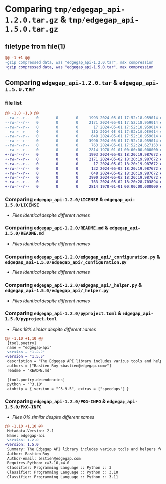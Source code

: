 # Comparing `tmp/edgegap_api-1.2.0.tar.gz` & `tmp/edgegap_api-1.5.0.tar.gz`

## filetype from file(1)

```diff
@@ -1 +1 @@
-gzip compressed data, was "edgegap_api-1.2.0.tar", max compression
+gzip compressed data, was "edgegap_api-1.5.0.tar", max compression
```

## Comparing `edgegap_api-1.2.0.tar` & `edgegap_api-1.5.0.tar`

### file list

```diff
@@ -1,8 +1,8 @@
--rw-r--r--   0        0        0     1993 2024-05-01 17:52:18.959014 edgegap_api-1.2.0/LICENSE
--rw-r--r--   0        0        0     2171 2024-05-01 17:52:18.959014 edgegap_api-1.2.0/README.md
--rw-r--r--   0        0        0       17 2024-05-01 17:52:18.959014 edgegap_api-1.2.0/edgegap_api/BUILD
--rw-r--r--   0        0        0      132 2024-05-01 17:52:18.959014 edgegap_api-1.2.0/edgegap_api/__init__.py
--rw-r--r--   0        0        0      648 2024-05-01 17:52:18.959014 edgegap_api-1.2.0/edgegap_api/_configuration.py
--rw-r--r--   0        0        0     3990 2024-05-01 17:52:18.959014 edgegap_api-1.2.0/edgegap_api/_helper.py
--rw-r--r--   0        0        0      763 2024-05-01 17:52:24.627153 edgegap_api-1.2.0/pyproject.toml
--rw-r--r--   0        0        0     2814 1970-01-01 00:00:00.000000 edgegap_api-1.2.0/PKG-INFO
+-rw-r--r--   0        0        0     1993 2024-05-02 18:20:19.987672 edgegap_api-1.5.0/LICENSE
+-rw-r--r--   0        0        0     2171 2024-05-02 18:20:19.987672 edgegap_api-1.5.0/README.md
+-rw-r--r--   0        0        0       17 2024-05-02 18:20:19.987672 edgegap_api-1.5.0/edgegap_api/BUILD
+-rw-r--r--   0        0        0      132 2024-05-02 18:20:19.987672 edgegap_api-1.5.0/edgegap_api/__init__.py
+-rw-r--r--   0        0        0      648 2024-05-02 18:20:19.987672 edgegap_api-1.5.0/edgegap_api/_configuration.py
+-rw-r--r--   0        0        0     3990 2024-05-02 18:20:19.987672 edgegap_api-1.5.0/edgegap_api/_helper.py
+-rw-r--r--   0        0        0      763 2024-05-02 18:20:28.703894 edgegap_api-1.5.0/pyproject.toml
+-rw-r--r--   0        0        0     2814 1970-01-01 00:00:00.000000 edgegap_api-1.5.0/PKG-INFO
```

### Comparing `edgegap_api-1.2.0/LICENSE` & `edgegap_api-1.5.0/LICENSE`

 * *Files identical despite different names*

### Comparing `edgegap_api-1.2.0/README.md` & `edgegap_api-1.5.0/README.md`

 * *Files identical despite different names*

### Comparing `edgegap_api-1.2.0/edgegap_api/_configuration.py` & `edgegap_api-1.5.0/edgegap_api/_configuration.py`

 * *Files identical despite different names*

### Comparing `edgegap_api-1.2.0/edgegap_api/_helper.py` & `edgegap_api-1.5.0/edgegap_api/_helper.py`

 * *Files identical despite different names*

### Comparing `edgegap_api-1.2.0/pyproject.toml` & `edgegap_api-1.5.0/pyproject.toml`

 * *Files 18% similar despite different names*

```diff
@@ -1,10 +1,10 @@
 [tool.poetry]
 name = "edgegap-api"
-version = "1.2.0"
+version = "1.5.0"
 description = "The Edgegap API library includes various tools and helpers for interacting with RESTful and other types of APIs. It is designed for use within the Edgegap organization."
 authors = ["Bastien Roy <bastien@edgegap.com>"]
 readme = "README.md"
 
 [tool.poetry.dependencies]
 python = "^3.10"
 aiohttp = { version = "^3.9.5", extras = ["speedups"] }
```

### Comparing `edgegap_api-1.2.0/PKG-INFO` & `edgegap_api-1.5.0/PKG-INFO`

 * *Files 0% similar despite different names*

```diff
@@ -1,10 +1,10 @@
 Metadata-Version: 2.1
 Name: edgegap-api
-Version: 1.2.0
+Version: 1.5.0
 Summary: The Edgegap API library includes various tools and helpers for interacting with RESTful and other types of APIs. It is designed for use within the Edgegap organization.
 Author: Bastien Roy
 Author-email: bastien@edgegap.com
 Requires-Python: >=3.10,<4.0
 Classifier: Programming Language :: Python :: 3
 Classifier: Programming Language :: Python :: 3.10
 Classifier: Programming Language :: Python :: 3.11
```

